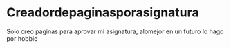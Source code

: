 # Creadordepaginasporasignatura
Solo creo paginas para aprovar mi asignatura, alomejor en un futuro lo hago por hobbie
